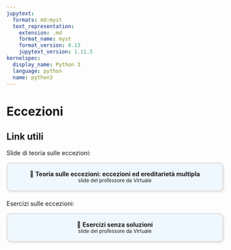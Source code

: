 ```yaml
---
jupytext:
  formats: md:myst
  text_representation:
    extension: .md
    format_name: myst
    format_version: 0.13
    jupytext_version: 1.11.5
kernelspec:
  display_name: Python 3
  language: python
  name: python3
---
```


# Eccezioni

## Link utili

Slide di teoria sulle eccezioni:

<a href="" target="_blank" style="text-decoration: none;">
  <div style="border: 2px solid #ddd; padding: 16px; border-radius: 10px; background-color: #f0f8ff; text-align: center; box-shadow: 2px 2px 5px rgba(0,0,0,0.1);">
    📎 <strong>Teoria sulle eccezioni: eccezioni ed ereditarietà multipla</strong><br>
    <small>slide del professore da Virtuale</small>
  </div>
</a>

<div style="margin-top: 20px;"></div>

Esercizi sulle eccezioni:

<a href="" target="_blank" style="text-decoration: none;">
  <div style="border: 2px solid #ddd; padding: 16px; border-radius: 10px; background-color: #f0f8ff; text-align: center; box-shadow: 2px 2px 5px rgba(0,0,0,0.1);">
    📎 <strong>Esercizi senza soluzioni</strong><br>
    <small>slide del professore da Virtuale</small>
  </div>
</a>
